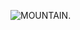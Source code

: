 ![MOUNTAIN](https://marylineg1.sg-host.com/blog/wp-content/uploads/2019/01/matterhorn-1313x875-1.jpg). 

